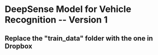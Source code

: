 # DeepSense Model for Vehicle Recognition -- Version 1
## Replace the "train_data" folder with the one in Dropbox
